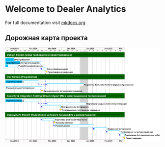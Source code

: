 # Welcome to Dealer Analytics

For full documentation visit [mkdocs.org](https://www.mkdocs.org).

## Дорожная карта проекта

![](analysis/puml/png/gantt.png)

